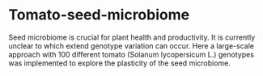 # Tomato-seed-microbiome
Seed microbiome is crucial for plant health and productivity. It is currently unclear to which extend genotype variation can occur. Here a large-scale approach with 100 different tomato (Solanum lycopersicum L.) genotypes was implemented to explore the plasticity of the seed microbiome.
